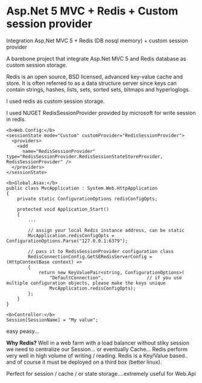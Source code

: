 # Asp.Net 5 MVC + Redis + Custom session provider
Integration Asp,Net MVC 5 + Redis (DB nosql memory) + custom session provider


A barebone project that integrate Asp.Net MVC 5 and Redis database as custom session storage.

Redis is an open source, BSD licensed, advanced key-value cache and store. It is often referred to as a data structure server since keys can contain strings, hashes, lists, sets, sorted sets, bitmaps and hyperloglogs.

I used redis as custom session storage.

I used NUGET RedisSessionProvider provided by microsoft for write session in redis.

    <b>Web.Config:</b>
    <sessionState mode="Custom" customProvider="RedisSessionProvider">      
      <providers>
        <add 
          name="RedisSessionProvider" type="RedisSessionProvider.RedisSessionStateStoreProvider, RedisSessionProvider" />
      </providers>
    </sessionState>
    
    <b>Global.Asax:</b>
    public class MvcApplication : System.Web.HttpApplication
    {
        private static ConfigurationOptions redisConfigOpts;

        protected void Application_Start()
        {
            ...

            // assign your local Redis instance address, can be static
            MvcApplication.redisConfigOpts = ConfigurationOptions.Parse("127.0.0.1:6379");

            // pass it to RedisSessionProvider configuration class
            RedisConnectionConfig.GetSERedisServerConfig = (HttpContextBase context) =>
            {
                return new KeyValuePair<string, ConfigurationOptions>(
                    "DefaultConnection",				// if you use multiple configuration objects, please make the keys unique
                    MvcApplication.redisConfigOpts);
            };
        }
    }
    
    <b>Controller:</b>
    Session[SessionName] = "My value";
    
easy peasy...
    
<b>Why Redis?</b> 
Well in a web farm with a load balancer without stiky session we need to centralize our Session... or eventually Cache...     Redis perform very well in high volume of writing / reading. Redis is a Key/Value based.. and of course it must be           deployed on a third box (better linux).

Perfect for session / cache / or state storage....extremely useful for Web.Api
    
    
    
